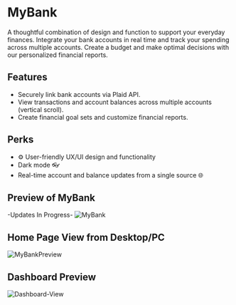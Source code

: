 # MyBank
A thoughtful combination of design and function to support your everyday finances. 
Integrate your bank accounts in real time and track your spending across multiple accounts.
Create a budget and make optimal decisions with our personalized financial reports.

## Features
* Securely link bank accounts via Plaid API. 
* View transactions and account balances across multiple accounts (vertical scroll).
* Create financial goal sets and customize financial reports.

## Perks 
* ⚙️ User-friendly UX/UI design and functionality
* Dark mode 👓
* Real-time account and balance updates from a single source 🌐
  
## Preview of MyBank 
-Updates In Progress-
![MyBank](https://github.com/chloealbright/MyBank/assets/57193454/12ea9195-e09d-42d4-8853-2f350324db7d)




## Home Page View from Desktop/PC
![MyBankPreview](https://github.com/chloealbright/MyBank/assets/57193454/f2d74ed5-5972-4edb-b3da-429168b1d3a1)

## Dashboard Preview

![Dashboard-View](https://github.com/chloealbright/MyBank/assets/57193454/a8c4d9d4-0536-44a3-a257-e3c69bbf66cb)

